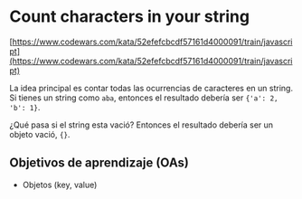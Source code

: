 # Count characters in your string

[https://www.codewars.com/kata/52efefcbcdf57161d4000091/train/javascript](https://www.codewars.com/kata/52efefcbcdf57161d4000091/train/javascript)

La idea principal es contar todas las ocurrencias de caracteres en un string.
Si tienes un string como `aba`, entonces el resultado debería ser
`{'a': 2, 'b': 1}`.

¿Qué pasa si el string esta vació? Entonces el resultado debería ser un objeto
vació, `{}`.

## Objetivos de aprendizaje (OAs)

- Objetos (key, value)

